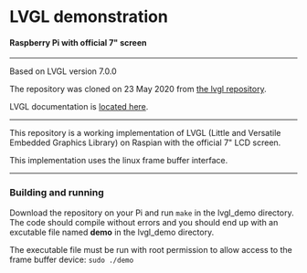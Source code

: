 # LVGL demonstration
#### Raspberry Pi with official 7" screen
---
Based on LVGL version 7.0.0

The repository was cloned on 23 May 2020 from [the lvgl repository](https://github.com/lvgl).

LVGL documentation is [located here](https://docs.lvgl.io/v7).

---
This repository is a working implementation of LVGL (Little and Versatile Embedded Graphics Library) on  Raspian with the official 7" LCD screen.

This implementation uses the linux frame buffer interface.
___
### Building and running
Download the repository on your Pi and run ``make`` in the lvgl_demo directory.
The code should compile without errors and you should end up with an excutable file named **demo** in the lvgl_demo directory.

The executable file must be run with root permission to allow access to the frame buffer device:
```sudo ./demo```

 
